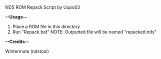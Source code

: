 NDS ROM Repack Script by Uupo03

**--Usage--**

1) Place a ROM file in this directory
2) Run "Repack.bat"
NOTE: Outputted file will be named "repacked.nds"

**--Credits--**

Wintermute (ndstool)
